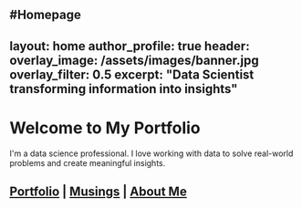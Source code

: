 #Homepage
---
layout: home
author_profile: true
header:
  overlay_image: /assets/images/banner.jpg
  overlay_filter: 0.5
excerpt: "Data Scientist transforming information into insights"
---

# Welcome to My Portfolio

I'm a data science professional. I love working with data to solve real-world problems and create meaningful insights.

## [Portfolio](/projects/) | [Musings](/blog/) | [About Me](/about/)
